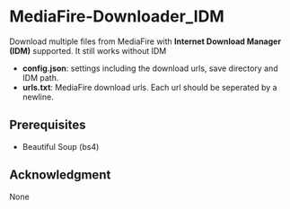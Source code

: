 # MediaFire-Downloader_IDM
Download multiple files from MediaFire with **Internet Download Manager (IDM)** supported. It still works without IDM

- **config.json**: settings including the download urls, save directory and IDM path.
- **urls.txt**: MediaFire download urls. Each url should be seperated by a newline.

## Prerequisites
- Beautiful Soup (bs4)

## Acknowledgment
None
